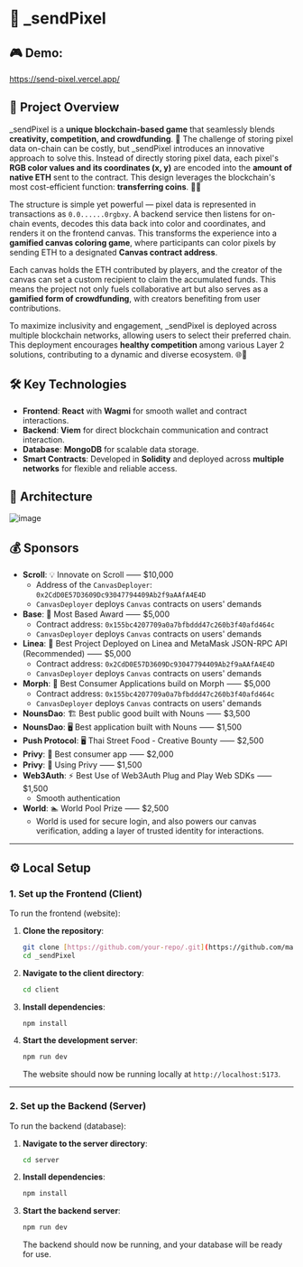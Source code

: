 # 🎉 _sendPixel

## 🎮 Demo: 

https://send-pixel.vercel.app/


## 📝 Project Overview

_sendPixel is a **unique blockchain-based game** that seamlessly blends **creativity, competition, and crowdfunding**. 🌟 The challenge of storing pixel data on-chain can be costly, but _sendPixel introduces an innovative approach to solve this. Instead of directly storing pixel data, each pixel's **RGB color values and its coordinates (x, y)** are encoded into the **amount of native ETH** sent to the contract. This design leverages the blockchain's most cost-efficient function: **transferring coins**. 🎨💡

The structure is simple yet powerful — pixel data is represented in transactions as `0.0......0rgbxy`. A backend service then listens for on-chain events, decodes this data back into color and coordinates, and renders it on the frontend canvas. This transforms the experience into a **gamified canvas coloring game**, where participants can color pixels by sending ETH to a designated **Canvas contract address**.

Each canvas holds the ETH contributed by players, and the creator of the canvas can set a custom recipient to claim the accumulated funds. This means the project not only fuels collaborative art but also serves as a **gamified form of crowdfunding**, with creators benefiting from user contributions.

To maximize inclusivity and engagement, _sendPixel is deployed across multiple blockchain networks, allowing users to select their preferred chain. This deployment encourages **healthy competition** among various Layer 2 solutions, contributing to a dynamic and diverse ecosystem. 🌐🚀

## 🛠️ Key Technologies

- **Frontend**: **React** with **Wagmi** for smooth wallet and contract interactions.
- **Backend**: **Viem** for direct blockchain communication and contract interaction.
- **Database**: **MongoDB** for scalable data storage.
- **Smart Contracts**: Developed in **Solidity** and deployed across **multiple networks** for flexible and reliable access.

## 📐 Architecture

![image](https://github.com/user-attachments/assets/4d880371-2e94-441e-a0d5-84c1c6ae10c6)


## 💰 Sponsors

- **Scroll**: 💡 Innovate on Scroll ⸺ $10,000
  - Address of the `CanvasDeployer`: `0x2CdD0E57D3609Dc93047794409Ab2f9aAAfA4E4D`
  - `CanvasDeployer` deploys `Canvas` contracts on users' demands
- **Base**: 🔵 Most Based Award ⸺ $5,000
  - Contract address: `0x155bc4207709a0a7bfbddd47c260b3f40afd464c`
  - `CanvasDeployer` deploys `Canvas` contracts on users' demands
- **Linea**: 🦊 Best Project Deployed on Linea and MetaMask JSON-RPC API (Recommended) ⸺ $5,000
  - Contract address: `0x2CdD0E57D3609Dc93047794409Ab2f9aAAfA4E4D`
  - `CanvasDeployer` deploys `Canvas` contracts on users' demands
- **Morph**: 🐨 Best Consumer Applications build on Morph ⸺ $5,000
  - Contract address: `0x155bc4207709a0a7bfbddd47c260b3f40afd464c`
  - `CanvasDeployer` deploys `Canvas` contracts on users' demands
- **NounsDao**: 🏗️ Best public good built with Nouns ⸺ $3,500
- **NounsDao**: 🖥️ Best application built with Nouns ⸺ $1,500
- **Push Protocol**: 🖥️ Thai Street Food - Creative Bounty ⸺ $2,500
- **Privy**: 🥇 Best consumer app ⸺ $2,000
- **Privy**: 💌 Using Privy ⸺ $1,500
- **Web3Auth**: ⚡️ Best Use of Web3Auth Plug and Play Web SDKs ⸺ $1,500
  - Smooth authentication
- **World**: 🏊 World Pool Prize ⸺ $2,500
  - World is used for secure login, and also powers our canvas verification, adding a layer of trusted identity for interactions.

---

## ⚙️ Local Setup

### 1. **Set up the Frontend (Client)**

To run the frontend (website):

1. **Clone the repository**:
   ```bash
   git clone [https://github.com/your-repo/.git](https://github.com/mahammadZeynalov/_sendPixel.git)
   cd _sendPixel
   ```

2. **Navigate to the client directory**:
   ```bash
   cd client
   ```

3. **Install dependencies**:
   ```bash
   npm install
   ```

4. **Start the development server**:
   ```bash
   npm run dev
   ```

   The website should now be running locally at `http://localhost:5173`.

---

### 2. **Set up the Backend (Server)**

To run the backend (database):

1. **Navigate to the server directory**:
   ```bash
   cd server
   ```

2. **Install dependencies**:
   ```bash
   npm install
   ```

3. **Start the backend server**:
   ```bash
   npm run dev
   ```

   The backend should now be running, and your database will be ready for use.

